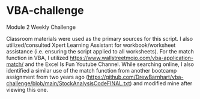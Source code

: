 # VBA-challenge
 Module 2 Weekly Challenge

 Classroom materials were used as the primary sources for this script.  I also utilized/consulted Xpert Learning Assistant for workbook/worksheet assistance (i.e. ensuring the script applied to all worksheets).  For the match function in VBA, I utilized https://www.wallstreetmojo.com/vba-application-match/ and the Excel Is Fun Youtube Channel.  While searching online, I also identified a similar use of the match function from another bootcamp assignment from two years ago (https://github.com/DrewBarnhart/vba-challenge/blob/main/StockAnalysisCodeFINAL.txt) and modified mine after viewing this one.    
